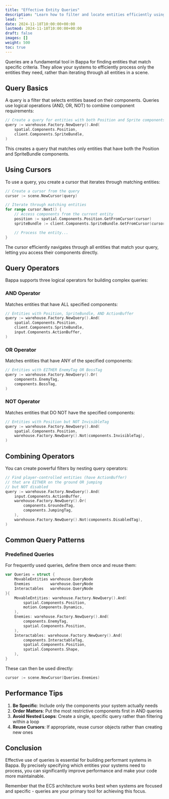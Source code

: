 ```yaml
---
title: "Effective Entity Queries"
description: "Learn how to filter and locate entities efficiently using the warehouse query system"
lead: ""
date: 2024-11-18T10:00:00+00:00
lastmod: 2024-11-18T10:00:00+00:00
draft: false
images: []
weight: 500
toc: true
---
```


Queries are a fundamental tool in Bappa for finding entities that match specific criteria. They allow your systems to efficiently process only the entities they need, rather than iterating through all entities in a scene.

## Query Basics

A query is a filter that selects entities based on their components. Queries use logical operations (AND, OR, NOT) to combine component requirements:

```go
// Create a query for entities with both Position and Sprite components
query := warehouse.Factory.NewQuery().And(
    spatial.Components.Position,
    client.Components.SpriteBundle,
)
```

This creates a query that matches only entities that have both the Position and SpriteBundle components.

## Using Cursors

To use a query, you create a cursor that iterates through matching entities:

```go
// Create a cursor from the query
cursor := scene.NewCursor(query)

// Iterate through matching entities
for range cursor.Next() {
    // Access components from the current entity
    position := spatial.Components.Position.GetFromCursor(cursor)
    spriteBundle := client.Components.SpriteBundle.GetFromCursor(cursor)

    // Process the entity...
}
```

The cursor efficiently navigates through all entities that match your query, letting you access their components directly.

## Query Operators

Bappa supports three logical operators for building complex queries:

### AND Operator

Matches entities that have ALL specified components:

```go
// Entities with Position, SpriteBundle, AND ActionBuffer
query := warehouse.Factory.NewQuery().And(
    spatial.Components.Position,
    client.Components.SpriteBundle,
    input.Components.ActionBuffer,
)
```

### OR Operator

Matches entities that have ANY of the specified components:

```go
// Entities with EITHER EnemyTag OR BossTag
query := warehouse.Factory.NewQuery().Or(
    components.EnemyTag,
    components.BossTag,
)
```

### NOT Operator

Matches entities that DO NOT have the specified components:

```go
// Entities with Position but NOT InvisibleTag
query := warehouse.Factory.NewQuery().And(
    spatial.Components.Position,
    warehouse.Factory.NewQuery().Not(components.InvisibleTag),
)
```

## Combining Operators

You can create powerful filters by nesting query operators:

```go
// Find player-controlled entities (have ActionBuffer)
// that are EITHER on the ground OR jumping
// but NOT disabled
query := warehouse.Factory.NewQuery().And(
    input.Components.ActionBuffer,
    warehouse.Factory.NewQuery().Or(
        components.GroundedTag,
        components.JumpingTag,
    ),
    warehouse.Factory.NewQuery().Not(components.DisabledTag),
)
```

## Common Query Patterns

### Predefined Queries

For frequently used queries, define them once and reuse them:

```go
var Queries = struct {
    MovableEntities warehouse.QueryNode
    Enemies         warehouse.QueryNode
    Interactables   warehouse.QueryNode
}{
    MovableEntities: warehouse.Factory.NewQuery().And(
        spatial.Components.Position,
        motion.Components.Dynamics,
    ),
    Enemies: warehouse.Factory.NewQuery().And(
        components.EnemyTag,
        spatial.Components.Position,
    ),
    Interactables: warehouse.Factory.NewQuery().And(
        components.InteractableTag,
        spatial.Components.Position,
        spatial.Components.Shape,
    ),
}
```

These can then be used directly:

```go
cursor := scene.NewCursor(Queries.Enemies)
```

## Performance Tips

1. **Be Specific**: Include only the components your system actually needs
2. **Order Matters**: Put the most restrictive components first in AND queries
3. **Avoid Nested Loops**: Create a single, specific query rather than filtering within a loop
4. **Reuse Cursors**: If appropriate, reuse cursor objects rather than creating new ones

## Conclusion

Effective use of queries is essential for building performant systems in Bappa. By precisely specifying which entities your systems need to process, you can significantly improve performance and make your code more maintainable.

Remember that the ECS architecture works best when systems are focused and specific - queries are your primary tool for achieving this focus.
